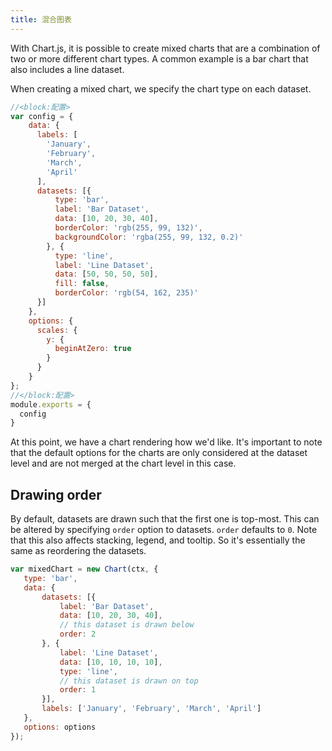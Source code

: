 ```yaml
---
title: 混合图表
---
```


With Chart.js, it is possible to create mixed charts that are a combination of two or more different chart types. A common example is a bar chart that also includes a line dataset.

When creating a mixed chart, we specify the chart type on each dataset.

```js chart-editor
//<block:配置>
var config = {
    data: {
      labels: [
        'January',
        'February',
        'March',
        'April'
      ],
      datasets: [{
          type: 'bar',
          label: 'Bar Dataset',
          data: [10, 20, 30, 40],
          borderColor: 'rgb(255, 99, 132)',
          backgroundColor: 'rgba(255, 99, 132, 0.2)'
        }, {
          type: 'line',
          label: 'Line Dataset',
          data: [50, 50, 50, 50],
          fill: false,
          borderColor: 'rgb(54, 162, 235)'
      }]
    },
    options: {
      scales: {
        y: {
          beginAtZero: true
        }
      }
    }
};
//</block:配置>
module.exports = {
  config
}
```

At this point, we have a chart rendering how we'd like. It's important to note that the default options for the charts are only considered at the dataset level and are not merged at the chart level in this case.

## Drawing order

 By default, datasets are drawn such that the first one is top-most. This can be altered by specifying `order` option to datasets. `order` defaults to `0`. Note that this also affects stacking, legend, and tooltip. So it's essentially the same as reordering the datasets.

 ```javascript
var mixedChart = new Chart(ctx, {
    type: 'bar',
    data: {
        datasets: [{
            label: 'Bar Dataset',
            data: [10, 20, 30, 40],
            // this dataset is drawn below
            order: 2
        }, {
            label: 'Line Dataset',
            data: [10, 10, 10, 10],
            type: 'line',
            // this dataset is drawn on top
            order: 1
        }],
        labels: ['January', 'February', 'March', 'April']
    },
    options: options
});
```
